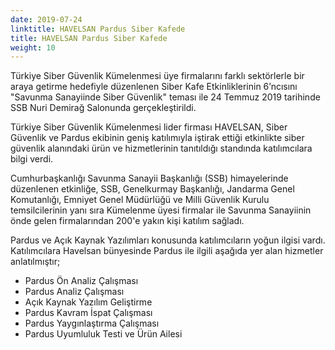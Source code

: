 ```yaml
---
date: 2019-07-24
linktitle: HAVELSAN Pardus Siber Kafede
title: HAVELSAN Pardus Siber Kafede
weight: 10
---
```


Türkiye Siber Güvenlik Kümelenmesi üye firmalarını farklı sektörlerle bir araya getirme hedefiyle düzenlenen Siber Kafe Etkinliklerinin 6’ncısını "Savunma Sanayiinde Siber Güvenlik" teması ile 24 Temmuz 2019 tarihinde SSB Nuri Demirağ Salonunda gerçekleştirildi.


Türkiye Siber Güvenlik Kümelenmesi lider firması HAVELSAN, Siber Güvenlik ve Pardus ekibinin geniş katılımıyla iştirak ettiği etkinlikte siber güvenlik alanındaki ürün ve hizmetlerinin tanıtıldığı standında katılımcılara bilgi verdi.

Cumhurbaşkanlığı Savunma Sanayii Başkanlığı (SSB) himayelerinde düzenlenen etkinliğe, SSB, Genelkurmay Başkanlığı, Jandarma Genel Komutanlığı, Emniyet Genel Müdürlüğü ve Milli Güvenlik Kurulu temsilcilerinin yanı sıra Kümelenme üyesi firmalar ile Savunma Sanayiinin önde gelen firmalarından 200'e yakın kişi katılım sağladı.



Pardus ve Açık Kaynak Yazılımları konusunda katılımcıların yoğun ilgisi vardı. Katılımcılara Havelsan bünyesinde Pardus ile ilgili aşağıda yer alan hizmetler anlatılmıştır;

* Pardus Ön Analiz Çalışması
* Pardus Analiz Çalışması
* Açık Kaynak Yazılım Geliştirme
* Pardus Kavram İspat Çalışması
* Pardus Yaygınlaştırma Çalışması
* Pardus Uyumluluk Testi ve Ürün Ailesi